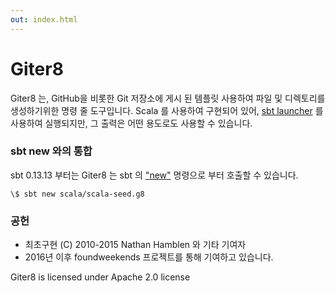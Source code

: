```yaml
---
out: index.html
---
```


Giter8
======

Giter8 는, GitHub을 비롯한 Git 저장소에 게시 된 템플릿 사용하여 파일 및 디렉토리를 생성하기위한 명령 줄 도구입니다.
Scala 를 사용하여 구현되어 있어, [sbt launcher][launcher] 를 사용하여 실행되지만, 그 출력은 어떤 용도로도 사용할 수 있습니다.

### sbt new 와의 통합

sbt 0.13.13 부터는 Giter8 는 sbt 의 ["new"][new] 명령으로 부터 호출할 수 있습니다.

```
\$ sbt new scala/scala-seed.g8
```

### 공헌

- 최초구현 (C) 2010-2015 Nathan Hamblen 와 기타 기여자
- 2016년 이후 foundweekends 프로젝트를 통해 기여하고 있습니다.

Giter8 is licensed under Apache 2.0 license

[launcher]: https://www.scala-sbt.org/1.x/docs/Setup.html
[new]: https://www.scala-sbt.org/1.x/docs/sbt-new-and-Templates.html
